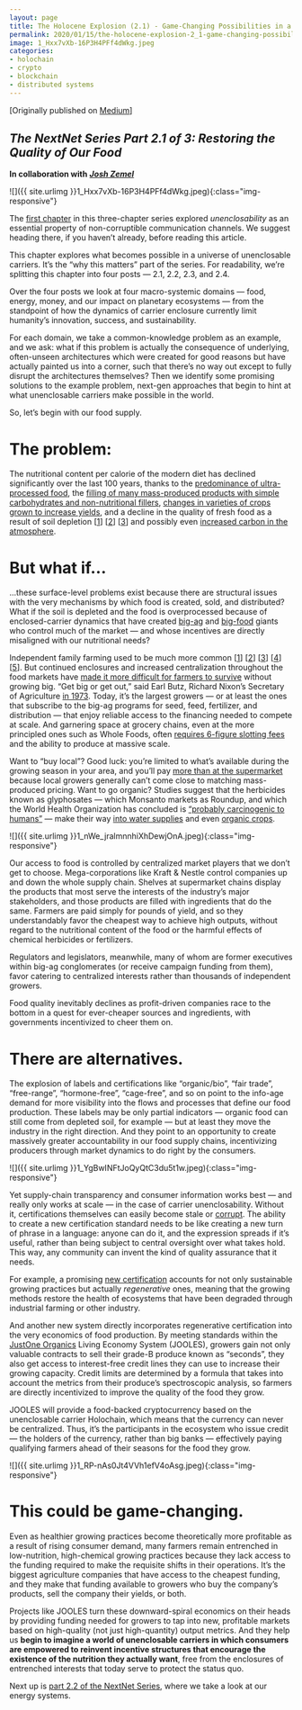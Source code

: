 ```yaml
---
layout: page
title: The Holocene Explosion (2.1) - Game-Changing Possibilities in a World of Unenclosable Carriers
permalink: 2020/01/15/the-holocene-explosion-2_1-game-changing-possibilities-in-a-world-of-unenclosable-carriers
image: 1_Hxx7vXb-16P3H4PFf4dWkg.jpeg
categories:
- holochain
- crypto
- blockchain
- distributed systems
---
```

[Originally published on [Medium](https://medium.com/holochain/the-holocene-explosion-2-1-game-changing-possibilities-in-a-world-of-unenclosable-carriers-21ddbb15341a)]

_The NextNet Series Part 2.1 of 3: Restoring the Quality of Our Food_
-------------------------------------------------------------------

**In collaboration with** [**_Josh Zemel_**](https://medium.com/@joshmzemel)

![]({{ site.urlimg }}1_Hxx7vXb-16P3H4PFf4dWkg.jpeg){:class="img-responsive"}

The [first chapter](https://medium.com/holochain/unenclosable-carriers-and-the-future-of-communication-4ac6045ac894) in this three-chapter series explored _unenclosability_ as an essential property of non-corruptible communication channels. We suggest heading there, if you haven’t already, before reading this article.

This chapter explores what becomes possible in a universe of unenclosable carriers. It’s the “why this matters” part of the series. For readability, we’re splitting this chapter into four posts — 2.1, 2.2, 2.3, and 2.4.

Over the four posts we look at four macro-systemic domains — food, energy, money, and our impact on planetary ecosystems — from the standpoint of how the dynamics of carrier enclosure currently limit humanity’s innovation, success, and sustainability.

For each domain, we take a common-knowledge problem as an example, and we ask: what if this problem is actually the consequence of underlying, often-unseen architectures which were created for good reasons but have actually painted us into a corner, such that there’s no way out except to fully disrupt the architectures themselves? Then we identify some promising solutions to the example problem, next-gen approaches that begin to hint at what unenclosable carriers make possible in the world.

So, let’s begin with our food supply.

The problem:
============

The nutritional content per calorie of the modern diet has declined significantly over the last 100 years, thanks to the [predominance of ultra-processed food](https://www.npr.org/sections/thesalt/2019/05/16/723693839/its-not-just-salt-sugar-fat-study-finds-ultra-processed-foods-drive-weight-gain), the [filling of many mass-produced products with simple carbohydrates and non-nutritional fillers](https://directorsblog.nih.gov/tag/low-quality-carbohydrates/), [changes in varieties of crops grown to increase yields](https://www.ncbi.nlm.nih.gov/m/pubmed/15637215/), and a decline in the quality of fresh food as a result of soil depletion \[[1](https://www.scientificamerican.com/article/soil-depletion-and-nutrition-loss/)\] \[[2](https://soils.wisc.edu/facstaff/barak/poster_gallery/minneapolis2000a/)\] \[[3](https://www.theguardian.com/lifeandstyle/2005/may/15/foodanddrink.shopping3)\] and possibly even [increased carbon in the atmosphere](https://www.politico.com/agenda/story/2017/09/13/food-nutrients-carbon-dioxide-000511).

But what if…
============

…these surface-level problems exist because there are structural issues with the very mechanisms by which food is created, sold, and distributed? What if the soil is depleted and the food is overprocessed because of enclosed-carrier dynamics that have created [big-ag](https://www.tharawat-magazine.com/facts/top-ten-agribusiness-companies/#gs.xknwd5) and [big-food](https://www.businessinsider.com/10-companies-control-the-food-industry-2016-9) giants who control much of the market — and whose incentives are directly misaligned with our nutritional needs?

Independent family farming used to be much more common \[[1](https://www.washingtonpost.com/news/wonk/wp/2014/09/16/the-decline-of-the-small-american-family-farm-in-one-chart/)\] \[[2](https://www.usnews.com/news/best-states/articles/2018-04-04/family-farms-pushed-to-get-big-or-go-bust)\] \[[3](https://www.salon.com/2015/02/10/what_nobody_told_me_about_small_farming_i_cant_make_a_living/)\] \[[4](https://www.t-g.com/story/2646155.html)\] \[[5](https://www.thedailystar.com/news/local_news/number-of-family-farms-continues-to-decline/article_7b3c5532-e02e-5e07-8c62-5881899f616c.html)\]. But continued enclosures and increased centralization throughout the food markets have [made it more difficult for farmers to survive](https://www.nationalreview.com/2016/08/small-farms-big-business-family-farms-struggle-against-industrial-agriculture/) without growing big. “Get big or get out,” said Earl Butz, Richard Nixon’s Secretary of Agriculture [in 1973](https://www.theguardian.com/world/2008/feb/04/usa.obituaries). Today, it’s the largest growers — or at least the ones that subscribe to the big-ag programs for seed, feed, fertilizer, and distribution — that enjoy reliable access to the financing needed to compete at scale. And garnering space at grocery chains, even at the more principled ones such as Whole Foods, often [requires 6-figure slotting fees](https://www.wsj.com/articles/getting-your-product-on-shelves-at-whole-foods-just-got-harder-1518085801) and the ability to produce at massive scale.

Want to “buy local”? Good luck: you’re limited to what’s available during the growing season in your area, and you’ll pay [more than at the supermarket](https://www.fdrsinc.org/wp-content/uploads/2018/03/JFDR_49.1_4_Curtis.pdf) because local growers generally can’t come close to matching mass-produced pricing. Want to go organic? Studies suggest that the herbicides known as glyphosates — which Monsanto markets as Roundup, and which the World Health Organization has concluded is [“probably carcinogenic to humans”](https://www.thelancet.com/journals/lanonc/article/PIIS1470-2045(15)70134-8/fulltext) — make their way [into water supplies](https://toxics.usgs.gov/highlights/glyphosate02.html) and even [organic crops](https://www.producer.com/2019/01/glyphosate-residues-snare-organics/).

![]({{ site.urlimg }}1_nWe_jralmnnhiXhDewjOnA.jpeg){:class="img-responsive"}

Our access to food is controlled by centralized market players that we don’t get to choose. Mega-corporations like Kraft & Nestle control companies up and down the whole supply chain. Shelves at supermarket chains display the products that most serve the interests of the industry’s major stakeholders, and those products are filled with ingredients that do the same. Farmers are paid simply for pounds of yield, and so they understandably favor the cheapest way to achieve high outputs, without regard to the nutritional content of the food or the harmful effects of chemical herbicides or fertilizers.

Regulators and legislators, meanwhile, many of whom are former executives within big-ag conglomerates (or receive campaign funding from them), favor catering to centralized interests rather than thousands of independent growers.

Food quality inevitably declines as profit-driven companies race to the bottom in a quest for ever-cheaper sources and ingredients, with governments incentivized to cheer them on.

There are alternatives.
=======================

The explosion of labels and certifications like “organic/bio”, “fair trade”, “free-range”, “hormone-free”, “cage-free”, and so on point to the info-age demand for more visibility into the flows and processes that define our food production. These labels may be only partial indicators — organic food can still come from depleted soil, for example — but at least they move the industry in the right direction. And they point to an opportunity to create massively greater accountability in our food supply chains, incentivizing producers through market dynamics to do right by the consumers.

![]({{ site.urlimg }}1_YgBwINFtJoQyQtC3du5t1w.jpeg){:class="img-responsive"}

Yet supply-chain transparency and consumer information works best — and really only works at scale — in the case of carrier unenclosability. Without it, certifications themselves can easily become stale or [corrupt](https://www.businessinsider.fr/us/organic-milk-may-not-be-organic-2017-5). The ability to create a new certification standard needs to be like creating a new turn of phrase in a language: anyone can do it, and the expression spreads if it’s useful, rather than being subject to central oversight over what takes hold. This way, any community can invent the kind of quality assurance that it needs.

For example, a promising [new certification](https://regenorganic.org/) accounts for not only sustainable growing practices but actually _regenerative_ ones, meaning that the growing methods restore the health of ecosystems that have been degraded through industrial farming or other industry.

And another new system directly incorporates regenerative certification into the very economics of food production. By meeting standards within the [JustOne Organics](https://justoneorganics.com/) Living Economy System (JOOLES), growers gain not only valuable contracts to sell their grade-B produce known as “seconds”, they also get access to interest-free credit lines they can use to increase their growing capacity. Credit limits are determined by a formula that takes into account the metrics from their produce’s spectroscopic analysis, so farmers are directly incentivized to improve the quality of the food they grow.

JOOLES will provide a food-backed cryptocurrency based on the unenclosable carrier Holochain, which means that the currency can never be centralized. Thus, it’s the participants in the ecosystem who issue credit — the holders of the currency, rather than big banks — effectively paying qualifying farmers ahead of their seasons for the food they grow.

![]({{ site.urlimg }}1_RP-nAs0Jt4VVh1efV4oAsg.jpeg){:class="img-responsive"}

This could be game-changing.
============================

Even as healthier growing practices become theoretically more profitable as a result of rising consumer demand, many farmers remain entrenched in low-nutrition, high-chemical growing practices because they lack access to the funding required to make the requisite shifts in their operations. It’s the biggest agriculture companies that have access to the cheapest funding, and they make that funding available to growers who buy the company’s products, sell the company their yields, or both.

Projects like JOOLES turn these downward-spiral economics on their heads by providing funding needed for growers to tap into new, profitable markets based on high-quality (not just high-quantity) output metrics. And they help us **begin to imagine a world of unenclosable carriers in which consumers are empowered to reinvent incentive structures that encourage the existence of the nutrition they actually want**, free from the enclosures of entrenched interests that today serve to protect the status quo.

Next up is [part 2.2 of the NextNet Series](https://medium.com/holochain/the-holocene-explosion-2-2-game-changing-possibilities-in-a-world-of-unenclosable-carriers-a63efa3cd2a3), where we take a look at our energy systems.